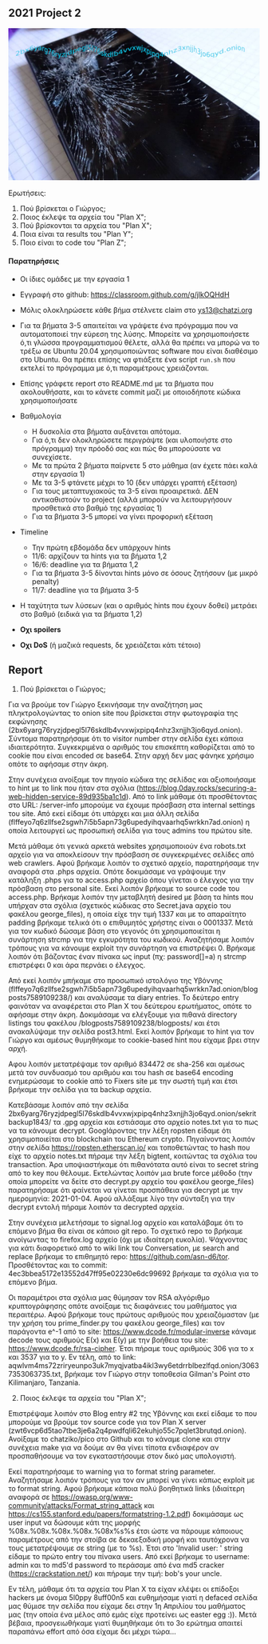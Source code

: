 ## 2021 Project 2

![](logo.png)

Ερωτήσεις:

1. Πού βρίσκεται ο Γιώργος;
1. Ποιος έκλεψε τα αρχεία του "Plan X";
1. Πού βρίσκονται τα αρχεία του "Plan X";
1. Ποια είναι τα results του "Plan Y";
1. Ποιο είναι το code του "Plan Z";




#### Παρατηρήσεις

- Οι ίδιες ομάδες με την εργασία 1
- Εγγραφή στο github: https://classroom.github.com/g/jlkOQHdH 
- Μόλις ολοκληρώσετε κάθε βήμα στέλνετε claim στο ys13@chatzi.org
- Για τα βήματα 3-5 απαιτείται να γράψετε ένα πρόγραμμα που να αυτοματοποιεί την εύρεση της λύσης.
  Μπορείτε να χρησιμοποιήσετε ό,τι γλώσσα προγραμματισμού θέλετε, αλλά θα πρέπει να μπορώ να το τρέξω
  σε Ubuntu 20.04 χρησιμοποιώντας software που είναι διαθέσιμο στο Ubuntu. Θα πρέπει επίσης
  να φτιάξετε ένα script `run.sh` που εκτελεί το πρόγραμμα με ό,τι παραμέτρους χρειάζονται.
- Επίσης γράφετε report στο README.md με τα βήματα που ακολουθήσατε, και το κάνετε commit μαζί με οποιοδήποτε κώδικα χρησιμοποιήσατε
- Βαθμολογία
    - Η δυσκολία στα βήματα αυξάνεται απότομα.
    - Για ό,τι δεν ολοκληρώσετε περιγράψτε (και υλοποιήστε στο πρόγραμμα) την πρόοδό σας και πώς θα μπορούσατε να συνεχίσετε.
    - Με τα πρώτα 2 βήματα παίρνετε 5 στο μάθημα (αν έχετε πάει καλά στην εργασία 1)
    - Με τα 3-5 φτάνετε μέχρι το 10 (δεν υπάρχει γραπτή εξέταση)
    - Για τους μεταπτυχιακούς τα 3-5 είναι προαιρετικά. ΔΕΝ αντικαθιστούν το project
     (αλλά μπορούν να λειτουργήσουν προσθετικά στο βαθμό της εργασίας 1)
    - Για τα βήματα 3-5 μπορεί να γίνει προφορική εξέταση
- Timeline
    - Την πρώτη εβδομάδα δεν υπάρχουν hints
    - 11/6: αρχίζουν τα hints για τα βήματα 1,2
    - 16/6: deadline για τα βήματα 1,2
    - Για τα βήματα 3-5 δίνονται hints μόνο σε όσους ζητήσουν (με μικρό penalty)
    - 11/7: deadline για τα βήματα 3-5
- Η ταχύτητα των λύσεων (και ο αριθμός hints που έχουν δοθεί) μετράει στο βαθμό
(ειδικά για τα βήματα 1,2)

- __Οχι spoilers__
- __Οχι DoS__ (ή μαζικά requests, δε χρειάζεται
κάτι τέτοιο)

## Report

1. Πού βρίσκεται ο Γιώργος;

Για να βρούμε τον Γιώργο ξεκινήσαμε την αναζήτηση μας πληκτρολογώντας το onion site που βρίσκεται στην φωτογραφία της εκφώνησης (2bx6yarg76ryzjdpegl5l76skdlb4vvxwjxpipq4nhz3xnjjh3jo6qyd.onion). Σύντομα παρατηρήσαμε ότι το visitor number στην σελίδα έχει κάποια ιδιαιτερότητα. Συγκεκριμένα ο αριθμός του επισκέπτη καθορίζεται από το cookie που είναι encoded σε base64. Στην αρχή δεν μας φάνηκε χρήσιμο οπότε το αφήσαμε στην άκρη.

Στην συνέχεια ανοίξαμε τον πηγαίο κώδικα της σελίδας και αξιοποιήσαμε το hint με το link που ήταν στα σχόλια (https://blog.0day.rocks/securing-a-web-hidden-service-89d935ba1c1d). Από το link μάθαμε ότι προσθέτοντας στο URL: /server-info μπορούμε να έχουμε πρόσβαση στα internal settings του site. Από εκεί είδαμε ότι υπάρχει και μια άλλη σελίδα (flffeyo7q6zllfse2sgwh7i5b5apn73g6upedyihqvaarhq5wrkkn7ad.onion) η οποία λειτουργεί ως προσωπική σελίδα για τους admins του πρώτου site.

Μετά μάθαμε ότι γενικά αρκετά websites χρησιμοποιούν ένα robots.txt αρχείο για να αποκλείσουν την πρόσβαση σε συγκεκριμένες σελίδες από web crawlers. Αφού βρήκαμε λοιπόν το σχετικό αρχείο, παρατηρήσαμε την αναφορά στα .phps αρχεία. Οπότε δοκιμάσαμε να γράψουμε την κατάληξη .phps για το access.php αρχείο όπου γίνεται ο έλεγχος για την πρόσβαση στο personal site. Εκεί λοιπόν βρήκαμε το source code του access.php. Βρήκαμε λοιπόν την μεταβλητή desired με βάση τα hints που υπήρχαν στα σχόλια (σχετικός κώδικας στο Secret.java αρχείο του φακέλου george_files), η οποία είχε την τιμή 1337 και με το απαραίτητο padding βρήκαμε τελικά ότι ο επιθυμητός χρήστης είναι ο 0001337. Μετά για τον κωδικό δώσαμε βάση στο γεγονός ότι χρησιμοποιείται η συνάρτηση strcmp για την εγκυρότητα του κωδικού. Αναζητήσαμε λοιπόν τρόπους για να κάνουμε exploit την συνάρτηση να επιστρέψει 0. Βρήκαμε λοιπόν ότι βάζοντας έναν πίνακα ως input (πχ: password[]=a) η strcmp επιστρέφει 0 και άρα περνάει ο έλεγχος.

Από εκεί λοιπόν μπήκαμε στο προσωπικό ιστολόγιο της Υβόννης (flffeyo7q6zllfse2sgwh7i5b5apn73g6upedyihqvaarhq5wrkkn7ad.onion/blogposts7589109238/) και αναλύσαμε τα diary entries. Το δεύτερο entry φαινόταν να αναφέρεται στο Plan X του δεύτερου ερωτήματος, οπότε το αφήσαμε στην άκρη. Δοκιμάσαμε να ελέγξουμε για πιθανά directory listings του φακέλου /blogposts7589109238/blogposts/ και έτσι ανακαλύψαμε την σελίδα post3.html. Εκεί λοιπόν βρήκαμε το hint για τον Γιώργο και αμέσως θυμηθήκαμε το cookie-based hint που είχαμε βρει στην αρχή.

Αφου λοιπόν μετατρέψαμε τον αριθμό 834472 σε sha-256 και αμέσως μετά τον συνδυασμό του αριθμόυ και του hash σε base64 encoding ενημερώσαμε το cookie από το Fixers site με την σωστή τιμή και έτσι βρήκαμε την σελίδα για τα backup αρχεία.

Κατεβάσαμε λοιπόν από την σελίδα 2bx6yarg76ryzjdpegl5l76skdlb4vvxwjxpipq4nhz3xnjjh3jo6qyd.onion/sekritbackup1843/ τα .gpg αρχεία και εστιάσαμε στο αρχείο notes.txt για το πως να τα κάνουμε decrypt. Googlάροντας την λέξη ropsten είδαμε ότι χρησιμοποιείται στο blockchain του Ethereum crypto. Πηγαίνοντας λοιπόν στην σελίδα https://ropsten.etherscan.io/ και τοποθετώντας το hash που είχε το αρχείο notes.txt πήραμε την λέξη bigtent, κοιτώντας τα σχόλια του transaction. Άρα υποψιαστήκαμε ότι πιθανότατα αυτό είναι το secret string από το key που θέλουμε. Εκτελώντας λοιπόν μια brute force μέθοδο (την οποία μπορείτε να δείτε στο decrypt.py αρχείο του φακέλου george_files) παρατηρήσαμε ότι φαίνεται να γίνεται προσπάθεια για decrypt με την ημερομηνία: 2021-01-04. Αφού αλλάξαμε λίγο την σύνταξη για την decrypt εντολή πήραμε λοιπόν τα decrypted αρχεία.

Στην συνέχεια μελετήσαμε το signal.log αρχείο και καταλάβαμε ότι το επόμενο βήμα θα είναι σε κάποιο git repo. Το σχετικό repo το βρήκαμε ανοίγωντας το firefox.log αρχείο (όχι με ιδιαίτερη ευκολία). Ψάχνοντας για κάτι διαφορετικό από το wiki link του Conversation, με search and replace βρήκαμε το επιθημητό repo: https://github.com/asn-d6/tor. Προσθέτοντας και το commit: 4ec3bbea5172e13552d47ff95e02230e6dc99692 βρήκαμε τα σχόλια για το επόμενο βήμα.

Οι παραμέτροι στα σχόλια μας θύμησαν τον RSA αλγόριθμο κρυπτογράφησης οπότε ανοίξαμε τις διαφάνειες του μαθήματος για περαιτέρω. Αφού βρήκαμε τους πρώτους αριθμούς που χρειαζόμασταν (με την χρήση του prime_finder.py του φακέλου george_files) και τον παράγοντα e^-1 από το site: https://www.dcode.fr/modular-inverse κάναμε decode τους αριθμούς Ε(x) και Ε(y) με την βοήθεια του site: https://www.dcode.fr/rsa-cipher. Έτσι πήραμε τους αριθμούς 306 για το x και 3537 για το y. Εν τέλη, από το link: aqwlvm4ms72zriryeunpo3uk7myqjvatba4ikl3wy6etdrrblbezlfqd.onion/30637353063735.txt, βρήκαμε τον Γιώργο στην τοποθεσία Gilman's Point στο Kilimanjaro, Tanzania. 

2. Ποιος έκλεψε τα αρχεία του "Plan X";

Επιστρέψαμε λοιπόν στο Blog entry #2 της Υβόννης και εκεί είδαμε το που μπορούμε να βρούμε τον source code για τον Plan X server (zwt6vcp6d5tao7tbe3je6a2q4pwdfqli62ekuhjo55c7pqlet3brutqd.onion). Ανοίξαμε το chatziko/pico στο Github και το κάναμε clone και στην συνέχεια make για να δούμε αν θα γίνει τίποτα ενδιαφέρον αν προσπαθήσουμε να τον εγκαταστήσουμε στον δικό μας υπολογιστή.

Εκεί παρατηρήσαμε το warning για το format string parameter. Αναζητήσαμε λοιπόν τρόπους για τον αν μπορεί να γίνει κάπως exploit με το format string. Αφού βρήκαμε κάποια πολύ βοηθητικά links (ιδιαίτερη αναφορά σε https://owasp.org/www-community/attacks/Format_string_attack και https://cs155.stanford.edu/papers/formatstring-1.2.pdf) δοκιμάσαμε ως user input να δώσουμε κάτι της μορφής %08x.%08x.%08x.%08x.%08x%s%s έτσι ώστε να πάρουμε κάποιους παραμέτρους από την στοίβα σε δεκαεξαδική μορφή και ταυτόχρονα να τους μετατρέψουμε σε string (με το %s). Έτσι στο 'Invalid user: ' string είδαμε το πρώτο entry του πίνακα users. Από εκεί βρήκαμε το username: admin και το md5'd password το περάσαμε από ένα md5 cracker (https://crackstation.net/) και πήραμε την τιμή: bob's your uncle.

Εν τέλη, μάθαμε ότι τα αρχεία του Plan X τα είχαν κλέψει οι επίδοξοι hackers με όνομα 5l0ppy 8uff00n5 και ευθημήσαμε γιατί η defaced σελίδα μας θύμισε την σελίδα που είχαμε δει στην 1η Απριλίου του μαθήματος μας (την οποία ένα μέλος από εμάς είχε προτείνει ως easter egg :)). Μετά βέβαια, προσγειωθήκαμε γιατί θυμηθήκαμε ότι το 3ο ερώτημα απαιτεί παραπάνω effort από όσα είχαμε δει μέχρι τώρα...

 


